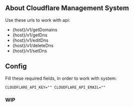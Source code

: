 ## About Cloudflare Management System

Use these urls to work with api:

- {host}/v1/getDomains
- {host}/v1/getDns
- {host}/v1/editDns
- {host}/v1/deleteDns
- {host}/v1/setDns

## Config

Fill these required fields, In order to work with system:

`CLOUDFLARE_API_KEY=""
CLOUDFLARE_API_EMAIL=""`


### WIP
